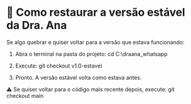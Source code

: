 # 🔁 Como restaurar a versão estável da Dra. Ana

Se algo quebrar e quiser voltar para a versão que estava funcionando:

1. Abra o terminal na pasta do projeto:
   cd C:\draana_whatsapp

2. Execute:
   git checkout v1.0-estavel

3. Pronto. A versão estável volta como estava antes.

⚠️ Se quiser voltar para o código mais recente depois, execute:
   git checkout main

